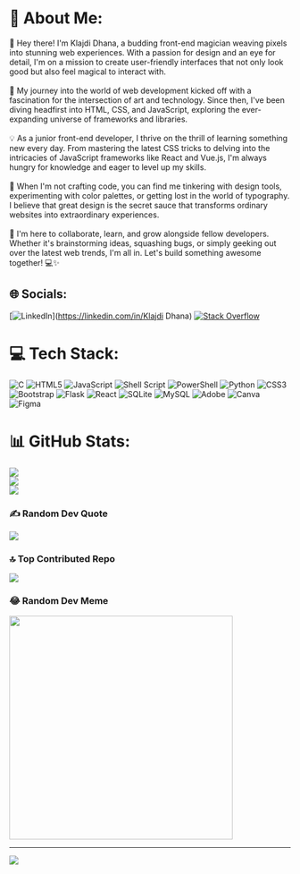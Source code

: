 # 💫 About Me:
👋 Hey there! I'm Klajdi Dhana, a budding front-end magician weaving pixels into stunning web experiences. With a passion for design and an eye for detail, I'm on a mission to create user-friendly interfaces that not only look good but also feel magical to interact with.<br><br>🚀 My journey into the world of web development kicked off with a fascination for the intersection of art and technology. Since then, I've been diving headfirst into HTML, CSS, and JavaScript, exploring the ever-expanding universe of frameworks and libraries.<br><br>💡 As a junior front-end developer, I thrive on the thrill of learning something new every day. From mastering the latest CSS tricks to delving into the intricacies of JavaScript frameworks like React and Vue.js, I'm always hungry for knowledge and eager to level up my skills.<br><br>🎨 When I'm not crafting code, you can find me tinkering with design tools, experimenting with color palettes, or getting lost in the world of typography. I believe that great design is the secret sauce that transforms ordinary websites into extraordinary experiences.<br><br>🌟 I'm here to collaborate, learn, and grow alongside fellow developers. Whether it's brainstorming ideas, squashing bugs, or simply geeking out over the latest web trends, I'm all in. Let's build something awesome together! 💻✨


## 🌐 Socials:
[![LinkedIn](https://img.shields.io/badge/LinkedIn-%230077B5.svg?logo=linkedin&logoColor=white)](https://linkedin.com/in/Klajdi Dhana) [![Stack Overflow](https://img.shields.io/badge/-Stackoverflow-FE7A16?logo=stack-overflow&logoColor=white)](https://stackoverflow.com/users/23428486) 

# 💻 Tech Stack:
![C](https://img.shields.io/badge/c-%2300599C.svg?style=plastic&logo=c&logoColor=white) ![HTML5](https://img.shields.io/badge/html5-%23E34F26.svg?style=plastic&logo=html5&logoColor=white) ![JavaScript](https://img.shields.io/badge/javascript-%23323330.svg?style=plastic&logo=javascript&logoColor=%23F7DF1E) ![Shell Script](https://img.shields.io/badge/shell_script-%23121011.svg?style=plastic&logo=gnu-bash&logoColor=white) ![PowerShell](https://img.shields.io/badge/PowerShell-%235391FE.svg?style=plastic&logo=powershell&logoColor=white) ![Python](https://img.shields.io/badge/python-3670A0?style=plastic&logo=python&logoColor=ffdd54) ![CSS3](https://img.shields.io/badge/css3-%231572B6.svg?style=plastic&logo=css3&logoColor=white) ![Bootstrap](https://img.shields.io/badge/bootstrap-%238511FA.svg?style=plastic&logo=bootstrap&logoColor=white) ![Flask](https://img.shields.io/badge/flask-%23000.svg?style=plastic&logo=flask&logoColor=white) ![React](https://img.shields.io/badge/react-%2320232a.svg?style=plastic&logo=react&logoColor=%2361DAFB) ![SQLite](https://img.shields.io/badge/sqlite-%2307405e.svg?style=plastic&logo=sqlite&logoColor=white) ![MySQL](https://img.shields.io/badge/mysql-%2300000f.svg?style=plastic&logo=mysql&logoColor=white) ![Adobe](https://img.shields.io/badge/adobe-%23FF0000.svg?style=plastic&logo=adobe&logoColor=white) ![Canva](https://img.shields.io/badge/Canva-%2300C4CC.svg?style=plastic&logo=Canva&logoColor=white) ![Figma](https://img.shields.io/badge/figma-%23F24E1E.svg?style=plastic&logo=figma&logoColor=white)
# 📊 GitHub Stats:
![](https://github-readme-stats.vercel.app/api?username=Klajdi2004&theme=nightowl&hide_border=false&include_all_commits=false&count_private=false)<br/>
![](https://github-readme-streak-stats.herokuapp.com/?user=Klajdi2004&theme=nightowl&hide_border=false)<br/>
![](https://github-readme-stats.vercel.app/api/top-langs/?username=Klajdi2004&theme=nightowl&hide_border=false&include_all_commits=false&count_private=false&layout=compact)

### ✍️ Random Dev Quote
![](https://quotes-github-readme.vercel.app/api?type=vetical&theme=tokyonight)

### 🔝 Top Contributed Repo
![](https://github-contributor-stats.vercel.app/api?username=Klajdi2004&limit=5&theme=onedark&combine_all_yearly_contributions=true)

### 😂 Random Dev Meme
<img src='https://randommeme-five.vercel.app/' style="height: 400px;"/>

---
[![](https://visitcount.itsvg.in/api?id=Klajdi2004&icon=2&color=0)](https://visitcount.itsvg.in)

<!-- Proudly created with GPRM ( https://gprm.itsvg.in ) -->
